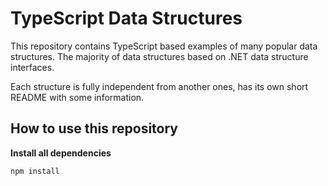 # TypeScript Data Structures 

This repository contains TypeScript based examples of many
popular data structures. The majority of data structures based on .NET data structure interfaces.

Each structure is fully independent from another ones, has its own short README with some information.

## How to use this repository

**Install all dependencies**
```
npm install
``` 

